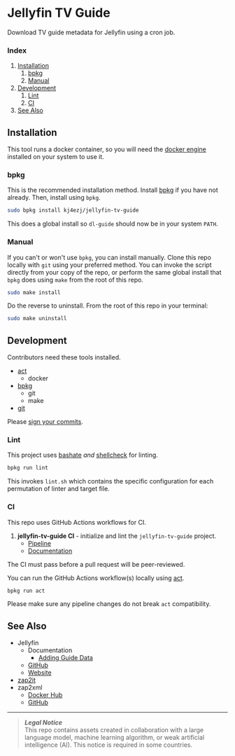 # Jellyfin TV Guide
Download TV guide metadata for Jellyfin using a cron job.

### Index
1. [Installation](#installation)
    1. [bpkg](#bpkg)
    1. [Manual](#manual)
1. [Development](#development)
    1. [Lint](#lint)
    1. [CI](#ci)
1. [See Also](#see-also)

## Installation
This tool runs a docker container, so you will need the [docker engine](https://docs.docker.com/engine/install) installed on your system to use it.

### bpkg
This is the recommended installation method. Install [bpkg](https://github.com/bpkg/bpkg) if you have not already. Then, install using `bpkg`.
```bash
sudo bpkg install kj4ezj/jellyfin-tv-guide
```
This does a global install so `dl-guide` should now be in your system `PATH`.

### Manual
If you can't or won't use `bpkg`, you can install manually. Clone this repo locally with `git` using your preferred method. You can invoke the script directly from your copy of the repo, or perform the same global install that `bpkg` does using `make` from the root of this repo.
```bash
sudo make install
```
Do the reverse to uninstall. From the root of this repo in your terminal:
```bash
sudo make uninstall
```

## Development
Contributors need these tools installed.
- [act](https://github.com/nektos/act)
    - docker
- [bpkg](https://github.com/bpkg/bpkg)
    - git
    - make
- [git](https://git-scm.com)

Please [sign your commits](https://docs.github.com/en/authentication/managing-commit-signature-verification/signing-commits).

### Lint
This project uses [bashate](https://github.com/openstack/bashate) _and_ [shellcheck](https://github.com/koalaman/shellcheck) for linting.
```bash
bpkg run lint
```
This invokes `lint.sh` which contains the specific configuration for each permutation of linter and target file.

### CI
This repo uses GitHub Actions workflows for CI.
1. **jellyfin-tv-guide CI** - initialize and lint the `jellyfin-tv-guide` project.
    - [Pipeline](https://github.com/kj4ezj/jellyfin-tv-guide/actions/workflows/ci.yml)
    - [Documentation](./.github/workflows/README.md)

The CI must pass before a pull request will be peer-reviewed.

You can run the GitHub Actions workflow(s) locally using [act](https://github.com/nektos/act).
```bash
bpkg run act
```
Please make sure any pipeline changes do not break `act` compatibility.

## See Also
- Jellyfin
    - Documentation
        - [Adding Guide Data](https://jellyfin.org/docs/general/server/live-tv/setup-guide/#adding-guide-data)
    - [GitHub](https://github.com/jellyfin)
    - [Website](https://jellyfin.org)
- [zap2it](https://tvlistings.zap2it.com)
- zap2xml
    - [Docker Hub](https://hub.docker.com/r/kj4ezj/zap2xml)
    - [GitHub](https://github.com/kj4ezj/zap2xml)

***
> **_Legal Notice_**  
> This repo contains assets created in collaboration with a large language model, machine learning algorithm, or weak artificial intelligence (AI). This notice is required in some countries.
